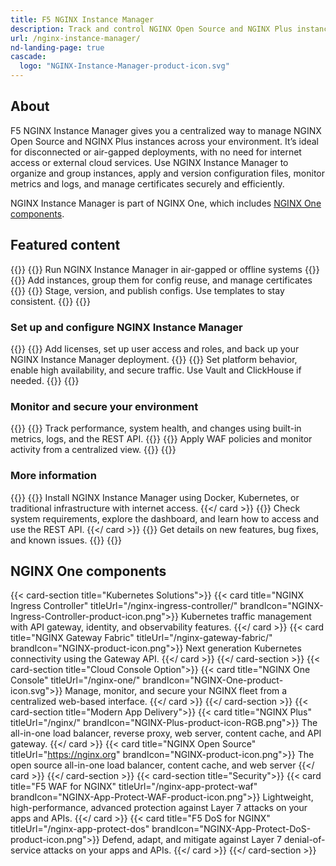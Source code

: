 ```yaml
---
title: F5 NGINX Instance Manager
description: Track and control NGINX Open Source and NGINX Plus instances.
url: /nginx-instance-manager/
nd-landing-page: true
cascade:
  logo: "NGINX-Instance-Manager-product-icon.svg"
---
```


## About
[//]: # "These are Markdown comments to guide you through document structure. Remove them as you go, as well as any unnecessary sections."
[//]: # "Use underscores for _italics_, and double asterisks for **bold**."
[//]: # "Backticks are for `monospace`, used sparingly and reserved mostly for executable names - they can cause formatting problems. Avoid them in tables: use italics instead."

F5 NGINX Instance Manager gives you a centralized way to manage NGINX Open Source and NGINX Plus instances across your environment. It’s ideal for disconnected or air-gapped deployments, with no need for internet access or external cloud services. Use NGINX Instance Manager to organize and group instances, apply and version configuration files, monitor metrics and logs, and manage certificates securely and efficiently.

NGINX Instance Manager is part of NGINX One, which includes [NGINX One components](#nginx-one-components).

## Featured content
[//]: # "You can add a maximum of three cards: any extra will not display."
[//]: # "One card will take full width page: two will take half width each. Three will stack like an inverse pyramid."
[//]: # "Some examples of content could be the latest release note, the most common install path, and a popular new feature."

{{<card-section showAsCards="true" isFeaturedSection="true">}}
  {{<card title="Deploy in a disconnected environment" titleUrl="/nginx-instance-manager/disconnected" icon="unplug" isFullSize="true">}}
      Run NGINX Instance Manager in air-gapped or offline systems
    {{</card >}}
    {{<card title="Manage NGINX instances" titleUrl="/nginx-instance-manager/nginx-instances" >}}
      Add instances, group them for config reuse, and manage certificates
    {{</card>}}
    {{<card title="Manage NGINX configs" titleUrl="/nginx-instance-manager/nginx-configs" >}}
      Stage, version, and publish configs. Use templates to stay consistent.
  {{</card>}}
{{</card-section>}}

### Set up and configure NGINX Instance Manager

{{<card-section showAsCards="true" >}}
  {{<card title="Administer your platform" titleUrl="/nginx-instance-manager/admin-guide" >}}
      Add licenses, set up user access and roles, and back up your NGINX Instance Manager deployment.
    {{</card>}}
    {{<card title="Configure your system" titleUrl="/nginx-instance-manager/system-configuration/" >}}
      Set platform behavior, enable high availability, and secure traffic. Use Vault and ClickHouse if needed.
  {{</card>}}
{{</card-section>}}


### Monitor and secure your environment

{{<card-section showAsCards="true" >}}
  {{<card title="Monitor metrics and events" titleUrl="/nginx-instance-manager/monitoring/" >}}
      Track performance, system health, and changes using built-in metrics, logs, and the REST API.
    {{</card>}}
    {{<card title="Secure with F5 WAF for NGINX" titleUrl="/nginx-instance-manager/nginx-app-protect/" >}}
      Apply WAF policies and monitor activity from a centralized view.
  {{</card>}}
{{</card-section>}}


### More information

{{<card-section showAsCards="true" >}}
    {{<card title="Deploy in connected environments" titleUrl="/nginx-instance-manager/deploy/">}}
        Install NGINX Instance Manager using Docker, Kubernetes, or traditional infrastructure with internet access.
      {{</ card >}}
      {{<card title="Get to know NGINX Instance Manager" titleUrl="/nginx-instance-manager/fundamentals/">}}
        Check system requirements, explore the dashboard, and learn how to access and use the REST API.
      {{</ card >}}
      {{<card title="View release notes and updates" titleUrl="/nginx-instance-manager/releases/" icon="clock-alert">}}
        Get details on new features, bug fixes, and known issues.
    {{</card>}}
{{</card-section>}}


## NGINX One components
[//]: # "You can add any extra content for the page here, such as additional cards, diagrams or text."

{{< card-section title="Kubernetes Solutions">}}
  {{< card title="NGINX Ingress Controller" titleUrl="/nginx-ingress-controller/" brandIcon="NGINX-Ingress-Controller-product-icon.png">}}
      Kubernetes traffic management with API gateway, identity, and observability features.
    {{</ card >}}
    {{< card title="NGINX Gateway Fabric" titleUrl="/nginx-gateway-fabric/" brandIcon="NGINX-product-icon.png">}}
      Next generation Kubernetes connectivity using the Gateway API.
    {{</ card >}}
  {{</ card-section >}}
  {{< card-section title="Cloud Console Option">}}
    {{< card title="NGINX One Console" titleUrl="/nginx-one/" brandIcon="NGINX-One-product-icon.svg">}}
      Manage, monitor, and secure your NGINX fleet from a centralized web-based interface.
    {{</ card >}}
  {{</ card-section >}}
  {{< card-section title="Modern App Delivery">}}
    {{< card title="NGINX Plus" titleUrl="/nginx/" brandIcon="NGINX-Plus-product-icon-RGB.png">}}
      The all-in-one load balancer, reverse proxy, web server, content cache, and API gateway.
    {{</ card >}}
    {{< card title="NGINX Open Source" titleUrl="https://nginx.org" brandIcon="NGINX-product-icon.png">}}
      The open source all-in-one load balancer, content cache, and web server
    {{</ card >}}
  {{</ card-section >}}
  {{< card-section title="Security">}}
    {{< card title="F5 WAF for NGINX" titleUrl="/nginx-app-protect-waf" brandIcon="NGINX-App-Protect-WAF-product-icon.png">}}
      Lightweight, high-performance, advanced protection against Layer 7 attacks on your apps and APIs.
    {{</ card >}}
    {{< card title="F5 DoS for NGINX" titleUrl="/nginx-app-protect-dos" brandIcon="NGINX-App-Protect-DoS-product-icon.png">}}
      Defend, adapt, and mitigate against Layer 7 denial-of-service attacks on your apps and APIs.
  {{</ card >}}
{{</ card-section >}}

